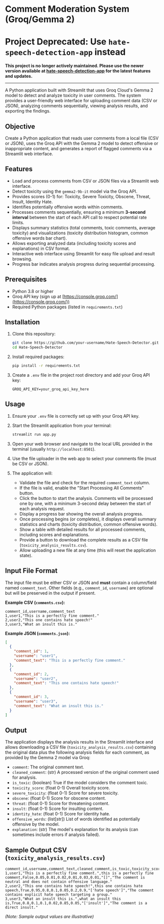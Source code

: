 # Comment Moderation System (Groq/Gemma 2)

# Project Deprecated: Use `hate-speech-detection-app` instead

**This project is no longer actively maintained. Please use the newer version available at [hate-speech-detection-app](link-to-new-repo) for the latest features and updates.**

---

A Python application built with Streamlit that uses Groq Cloud's Gemma 2 model to detect and analyze toxicity in user comments. The system provides a user-friendly web interface for uploading comment data (CSV or JSON), analyzing comments sequentially, viewing analysis results, and exporting the findings.

## Objective

Create a Python application that reads user comments from a local file (CSV or JSON), uses the Groq API with the Gemma 2 model to detect offensive or inappropriate content, and generates a report of flagged comments via a Streamlit web interface.

## Features

-   Load and process comments from CSV or JSON files via a Streamlit web interface.
-   Detect toxicity using the `gemma2-9b-it` model via the Groq API.
-   Provides scores (0-1) for: Toxicity, Severe Toxicity, Obscene, Threat, Insult, Identity Hate.
-   Identifies potentially offensive words within comments.
-   Processes comments sequentially, ensuring a minimum **3-second interval** between the start of each API call to respect potential rate limits.
-   Displays summary statistics (total comments, toxic comments, average toxicity) and visualizations (toxicity distribution histogram, common offensive words bar chart).
-   Allows exporting analyzed data (including toxicity scores and explanations) in CSV format.
-   Interactive web interface using Streamlit for easy file upload and result browsing.
-   Progress bar indicates analysis progress during sequential processing.

## Prerequisites

-   Python 3.8 or higher
-   Groq API key (sign up at [https://console.groq.com/](https://console.groq.com/))
-   Required Python packages (listed in `requirements.txt`)

## Installation

1.  Clone this repository:
    ```bash
    git clone https://github.com/your-username/Hate-Speech-Detector.git # Replace with your repo URL
    cd Hate-Speech-Detector
    ```

2.  Install required packages:
    ```bash
    pip install -r requirements.txt
    ```

3.  Create a `.env` file in the project root directory and add your Groq API key:
    ```dotenv
    GROQ_API_KEY=your_groq_api_key_here
    ```

## Usage

1.  Ensure your `.env` file is correctly set up with your Groq API key.

2.  Start the Streamlit application from your terminal:
    ```bash
    streamlit run app.py
    ```

3.  Open your web browser and navigate to the local URL provided in the terminal (usually `http://localhost:8501`).

4.  Use the file uploader in the web app to select your comments file (must be CSV or JSON).

5.  The application will:
    *   Validate the file and check for the required `comment_text` column.
    *   If the file is valid, enable the "Start Processing All Comments" button.
    *   Click the button to start the analysis. Comments will be processed one by one, with a minimum 3-second delay between the start of each analysis request.
    *   Display a progress bar showing the overall analysis progress.
    *   Once processing begins (or completes), it displays overall summary statistics and charts (toxicity distribution, common offensive words).
    *   Show a table with detailed results for all processed comments, including scores and explanations.
    *   Provide a button to download the complete results as a CSV file (`toxicity_analysis_results.csv`).
    *   Allow uploading a new file at any time (this will reset the application state).

## Input File Format

The input file must be either CSV or JSON and **must** contain a column/field named `comment_text`. Other fields (e.g., `comment_id`, `username`) are optional but will be preserved in the output if present.

**Example CSV (`comments.csv`):**
```csv
comment_id,username,comment_text
1,user1,"This is a perfectly fine comment."
2,user2,"This one contains hate speech!"
3,user3,"What an insult this is."
```

**Example JSON (`comments.json`):**
```json
[
  {
    "comment_id": 1,
    "username": "user1",
    "comment_text": "This is a perfectly fine comment."
  },
  {
    "comment_id": 2,
    "username": "user2",
    "comment_text": "This one contains hate speech!"
  },
  {
    "comment_id": 3,
    "username": "user3",
    "comment_text": "What an insult this is."
  }
]
```

## Output

The application displays the analysis results in the Streamlit interface and allows downloading a CSV file (`toxicity_analysis_results.csv`) containing the original data plus the following analysis fields for each comment, as provided by the Gemma 2 model via Groq:

-   `comment`: The original comment text.
-   `cleaned_comment`: (str) A processed version of the original comment used for analysis.
-   `is_toxic`: (boolean) True if the model considers the comment toxic.
-   `toxicity_score`: (float 0-1) Overall toxicity score.
-   `severe_toxicity`: (float 0-1) Score for severe toxicity.
-   `obscene`: (float 0-1) Score for obscene content.
-   `threat`: (float 0-1) Score for threatening content.
-   `insult`: (float 0-1) Score for insulting content.
-   `identity_hate`: (float 0-1) Score for identity hate.
-   `offensive_words`: (list[str]) List of words identified as potentially offensive by the model.
-   `explanation`: (str) The model's explanation for its analysis (can sometimes include errors if analysis failed).

## Sample Output CSV (`toxicity_analysis_results.csv`)

```csv
comment_id,username,comment_text,cleaned_comment,is_toxic,toxicity_score,severe_toxicity,obscene,threat,insult,identity_hate,offensive_words,explanation
1,user1,"This is a perfectly fine comment.",this is a perfectly fine comment,False,0.05,0.01,0.02,0.01,0.03,0.01,"[]","The comment is neutral and does not contain offensive language."
2,user2,"This one contains hate speech!",this one contains hate speech,True,0.95,0.8,0.1,0.05,0.2,0.9,"['hate speech']","The comment contains explicit hate speech targeting a group."
3,user3,"What an insult this is.",what an insult this is,True,0.8,0.1,0.1,0.02,0.85,0.05,"['insult']","The comment is a direct insult."
```

*(Note: Sample output values are illustrative)*
